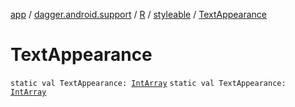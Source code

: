 [app](../../../index.md) / [dagger.android.support](../../index.md) / [R](../index.md) / [styleable](index.md) / [TextAppearance](./-text-appearance.md)

# TextAppearance

`static val TextAppearance: `[`IntArray`](https://kotlinlang.org/api/latest/jvm/stdlib/kotlin/-int-array/index.html)
`static val TextAppearance: `[`IntArray`](https://kotlinlang.org/api/latest/jvm/stdlib/kotlin/-int-array/index.html)